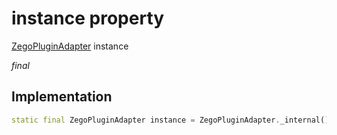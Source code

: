 


# instance property







[ZegoPluginAdapter](../../zego_uikit_prebuilt_live_audio_room/ZegoPluginAdapter-class.md) instance
  
_<span class="feature">final</span>_






## Implementation

```dart
static final ZegoPluginAdapter instance = ZegoPluginAdapter._internal();
```







